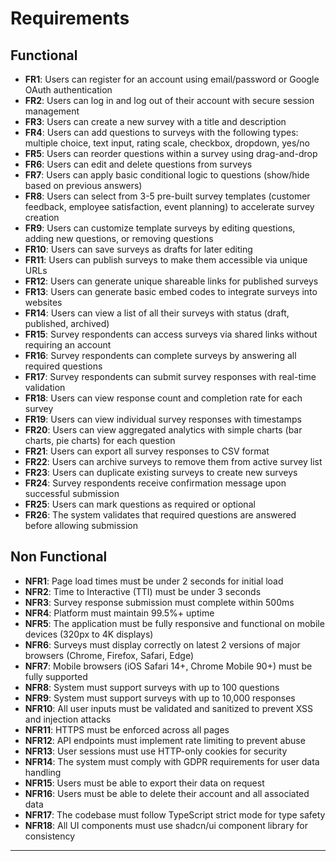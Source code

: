 # Requirements

## Functional

- **FR1**: Users can register for an account using email/password or Google OAuth authentication
- **FR2**: Users can log in and log out of their account with secure session management
- **FR3**: Users can create a new survey with a title and description
- **FR4**: Users can add questions to surveys with the following types: multiple choice, text input, rating scale, checkbox, dropdown, yes/no
- **FR5**: Users can reorder questions within a survey using drag-and-drop
- **FR6**: Users can edit and delete questions from surveys
- **FR7**: Users can apply basic conditional logic to questions (show/hide based on previous answers)
- **FR8**: Users can select from 3-5 pre-built survey templates (customer feedback, employee satisfaction, event planning) to accelerate survey creation
- **FR9**: Users can customize template surveys by editing questions, adding new questions, or removing questions
- **FR10**: Users can save surveys as drafts for later editing
- **FR11**: Users can publish surveys to make them accessible via unique URLs
- **FR12**: Users can generate unique shareable links for published surveys
- **FR13**: Users can generate basic embed codes to integrate surveys into websites
- **FR14**: Users can view a list of all their surveys with status (draft, published, archived)
- **FR15**: Survey respondents can access surveys via shared links without requiring an account
- **FR16**: Survey respondents can complete surveys by answering all required questions
- **FR17**: Survey respondents can submit survey responses with real-time validation
- **FR18**: Users can view response count and completion rate for each survey
- **FR19**: Users can view individual survey responses with timestamps
- **FR20**: Users can view aggregated analytics with simple charts (bar charts, pie charts) for each question
- **FR21**: Users can export all survey responses to CSV format
- **FR22**: Users can archive surveys to remove them from active survey list
- **FR23**: Users can duplicate existing surveys to create new surveys
- **FR24**: Survey respondents receive confirmation message upon successful submission
- **FR25**: Users can mark questions as required or optional
- **FR26**: The system validates that required questions are answered before allowing submission

## Non Functional

- **NFR1**: Page load times must be under 2 seconds for initial load
- **NFR2**: Time to Interactive (TTI) must be under 3 seconds
- **NFR3**: Survey response submission must complete within 500ms
- **NFR4**: Platform must maintain 99.5%+ uptime
- **NFR5**: The application must be fully responsive and functional on mobile devices (320px to 4K displays)
- **NFR6**: Surveys must display correctly on latest 2 versions of major browsers (Chrome, Firefox, Safari, Edge)
- **NFR7**: Mobile browsers (iOS Safari 14+, Chrome Mobile 90+) must be fully supported
- **NFR8**: System must support surveys with up to 100 questions
- **NFR9**: System must support surveys with up to 10,000 responses
- **NFR10**: All user inputs must be validated and sanitized to prevent XSS and injection attacks
- **NFR11**: HTTPS must be enforced across all pages
- **NFR12**: API endpoints must implement rate limiting to prevent abuse
- **NFR13**: User sessions must use HTTP-only cookies for security
- **NFR14**: The system must comply with GDPR requirements for user data handling
- **NFR15**: Users must be able to export their data on request
- **NFR16**: Users must be able to delete their account and all associated data
- **NFR17**: The codebase must follow TypeScript strict mode for type safety
- **NFR18**: All UI components must use shadcn/ui component library for consistency

---
